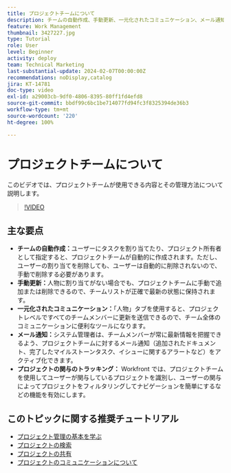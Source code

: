 ```yaml
---
title: プロジェクトチームについて
description: チームの自動作成、手動更新、一元化されたコミュニケーション、メール通知、プロジェクトの関与のトラッキングにより、Workfront でプロジェクトチームを効果的に管理し、効率的な共同作業を実現します。
feature: Work Management
thumbnail: 3427227.jpg
type: Tutorial
role: User
level: Beginner
activity: deploy
team: Technical Marketing
last-substantial-update: 2024-02-07T00:00:00Z
recommendations: noDisplay,catalog
jira: KT-14781
doc-type: video
exl-id: a29003cb-9df0-4806-8395-80ff1fd4efd8
source-git-commit: bbdf99c6bc1be714077fd94fc3f8325394de36b3
workflow-type: tm+mt
source-wordcount: '220'
ht-degree: 100%

---
```


# プロジェクトチームについて

このビデオでは、プロジェクトチームが使用できる内容とその管理方法について説明します。

>[!VIDEO](https://video.tv.adobe.com/v/3427227/?quality=12&learn=on&enablevpops=1)

## 主な要点

* **チームの自動作成：**&#x200B;ユーザーにタスクを割り当てたり、プロジェクト所有者として指定すると、プロジェクトチームが自動的に作成されます。ただし、ユーザーの割り当てを削除しても、ユーザーは自動的に削除されないので、手動で削除する必要があります。
* **手動更新：**&#x200B;人物に割り当てがない場合でも、プロジェクトチームに手動で追加または削除できるので、チームリストが正確で最新の状態に保持されます。
* **一元化されたコミュニケーション：**「人物」タブを使用すると、プロジェクトレベルですべてのチームメンバーに更新を送信できるので、チーム全体のコミュニケーションに便利なツールになります。
* **メール通知：**&#x200B;システム管理者は、チームメンバーが常に最新情報を把握できるよう、プロジェクトチームに対するメール通知（追加されたドキュメント、完了したマイルストーンタスク、イシューに関するアラートなど）をアクティブ化できます。
* **プロジェクトの関与のトラッキング：** Workfront では、プロジェクトチームを使用してユーザーが関与しているプロジェクトを識別し、ユーザーの関与によってプロジェクトをフィルタリングしてナビゲーションを簡単にするなどの機能を有効にします。

## このトピックに関する推奨チュートリアル

* [プロジェクト管理の基本を学ぶ](/help/manage-work/projects/getting-started-manage-a-project.md)
* [プロジェクトの検索](/help/manage-work/projects/find-projects.md)
* [プロジェクトの共有](/help/manage-work/projects/share-a-project.md)
* [プロジェクトのコミュニケーションについて](/help/manage-work/projects/understand-project-communication.md)
